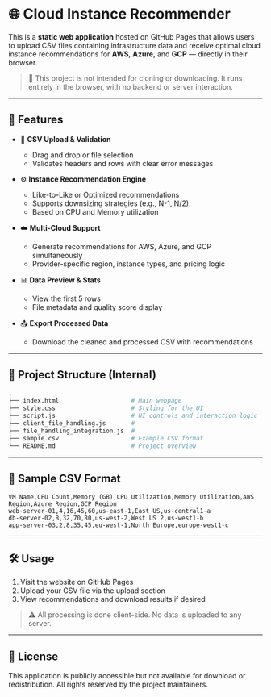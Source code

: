 # 🌐 Cloud Instance Recommender

This is a **static web application** hosted on GitHub Pages that allows users to upload CSV files containing infrastructure data and receive optimal cloud instance recommendations for **AWS**, **Azure**, and **GCP** — directly in their browser.

> 🛑 This project is not intended for cloning or downloading. It runs entirely in the browser, with no backend or server interaction.

---

## 🚀 Features

- 📁 **CSV Upload & Validation**
  - Drag and drop or file selection
  - Validates headers and rows with clear error messages

- ⚙️ **Instance Recommendation Engine**
  - Like-to-Like or Optimized recommendations
  - Supports downsizing strategies (e.g., N-1, N/2)
  - Based on CPU and Memory utilization

- ☁️ **Multi-Cloud Support**
  - Generate recommendations for AWS, Azure, and GCP simultaneously
  - Provider-specific region, instance types, and pricing logic

- 📊 **Data Preview & Stats**
  - View the first 5 rows
  - File metadata and quality score display

- 📤 **Export Processed Data**
  - Download the cleaned and processed CSV with recommendations

---

## 📂 Project Structure (Internal)

```bash
.
├── index.html                    # Main webpage
├── style.css                     # Styling for the UI
├── script.js                     # UI controls and interaction logic
├── client_file_handling.js       # 
├── file_handling_integration.js  #
├── sample.csv                    # Example CSV format
└── README.md                     # Project overview
```

---

## 🧪 Sample CSV Format
```csv
VM Name,CPU Count,Memory (GB),CPU Utilization,Memory Utilization,AWS Region,Azure Region,GCP Region
web-server-01,4,16,45,60,us-east-1,East US,us-central1-a
db-server-02,8,32,70,80,us-west-2,West US 2,us-west1-b
app-server-03,2,8,35,45,eu-west-1,North Europe,europe-west1-c
```

---

## 🛠️ Usage

1. Visit the website on GitHub Pages
2. Upload your CSV file via the upload section
3. View recommendations and download results if desired

> ⚠️ All processing is done client-side. No data is uploaded to any server.

---


## 📃 License

This application is publicly accessible but not available for download or redistribution. All rights reserved by the project maintainers.
